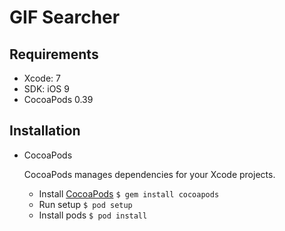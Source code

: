 # GIF Searcher

## Requirements

* Xcode: 7 
* SDK: iOS 9
* CocoaPods 0.39

## Installation

* CocoaPods

	CocoaPods manages dependencies for your Xcode projects.
	
	- Install [CocoaPods](http://cocoapods.org/) `$ gem install cocoapods`
	- Run setup `$ pod setup`
    - Install pods `$ pod install`
